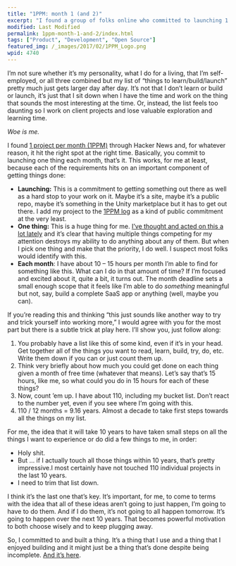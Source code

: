 ```yaml
---
title: "1PPM: month 1 (and 2)"
excerpt: "I found a group of folks online who committed to launching 1 project per month (1PPM) and it resonated with me in a big way. This is what I did for my first one."
modified: Last Modified
permalink: 1ppm-month-1-and-2/index.html
tags: ["Product", "Development", "Open Source"]
featured_img: /_images/2017/02/1PPM_Logo.png
wpid: 4740
---
```



I’m not sure whether it’s my personality, what I do for a living, that I’m self-employed, or all three combined but my list of “things to learn/build/launch” pretty much just gets larger day after day. It’s not that I don’t learn or build or launch, it’s just that I sit down when I have the time and work on the thing that sounds the most interesting at the time. Or, instead, the list feels too daunting so I work on client projects and lose valuable exploration and learning time.

*Woe is me.*

I found [1 project per month (1PPM)](https://blog.1ppm.club/the-1ppm-challenge-eaed5df0ef5a#.ilvu2uoio) through Hacker News and, for whatever reason, it hit the right spot at the right time. Basically, you commit to launching one thing each month, that’s it. This works, for me at least, because each of the requirements hits on an important component of getting things done:

- **Launching:** This is a commitment to getting something out there as well as a hard stop to your work on it. Maybe it’s a site, maybe it’s a public repo, maybe it’s something in the Unity marketplace but it has to get out there. I add my project to the [1PPM log](https://github.com/1ppm/1ppmLog/blob/master/HallOfFame.md) as a kind of public commitment at the very least.
- **One thing:** This is a huge thing for me. [I’ve thought and acted on this a lot lately](/how-i-focus-now/) and it’s clear that having multiple things competing for my attention destroys my ability to do anything about any of them. But when I pick one thing and make that the priority, I do well. I suspect most folks would identify with this.
- **Each month**: I have about 10 – 15 hours per month I’m able to find for something like this. What can I do in that amount of time? If I’m focused and excited about it, quite a bit, it turns out. The month deadline sets a small enough scope that it feels like I’m able to do *something* meaningful but not, say, build a complete SaaS app or anything (well, maybe you can).

If you’re reading this and thinking “this just sounds like another way to try and trick yourself into working more,” I would agree with you for the most part but there is a subtle trick at play here. I’ll show you, just follow along:

1. You probably have a list like this of some kind, even if it’s in your head. Get together all of the things you want to read, learn, build, try, do, etc. Write them down if you can or just count them up.
2. Think very briefly about how much you could get done on each thing given a month of free time (whatever that means). Let’s say that’s 15 hours, like me, so what could you do in 15 hours for each of these things?
3. Now, count ’em up. I have about 110, including my bucket list. Don’t react to the number yet, even if you see where I’m going with this.
4. 110 / 12 months = 9.16 years. Almost a decade to take first steps towards all the things on my list.

For me, the idea that it will take 10 years to have taken small steps on all the things I want to experience or do did a few things to me, in order:

- Holy shit.
- But … if I actually touch all those things within 10 years, that’s pretty impressive.I most certainly have not touched 110 individual projects in the last 10 years.
- I need to trim that list down.

I think it’s the last one that’s key. It’s important, for me, to come to terms with the idea that all of these ideas aren’t going to just happen, I’m going to have to do them. And if I do them, it’s not going to all happen tomorrow. It’s going to happen over the next 10 years. That becomes powerful motivation to both choose wisely and to keep plugging away.

So, I committed to and built a thing. It’s a thing that I use and a thing that I enjoyed building and it might just be a thing that’s done despite being incomplete. [And it’s here](https://github.com/joshcanhelp/harvest-billable-time).
